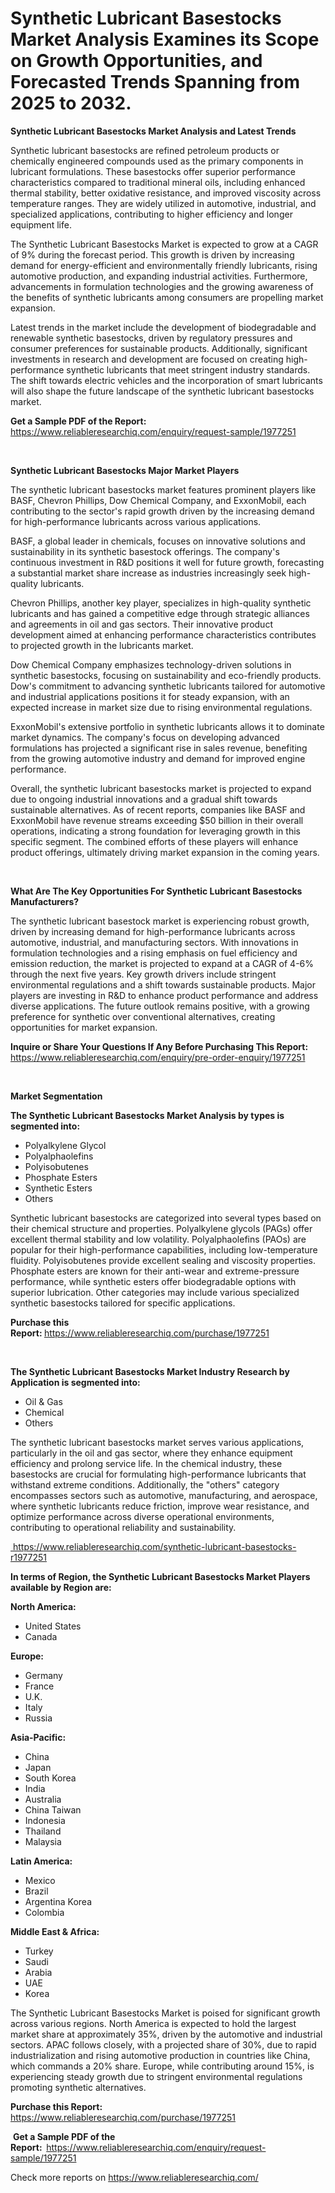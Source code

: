 <p><h1>Synthetic Lubricant Basestocks Market Analysis Examines its Scope on Growth Opportunities, and Forecasted Trends Spanning from 2025 to 2032.</h1></p><p><strong>Synthetic Lubricant Basestocks Market Analysis and Latest Trends</strong></p>
<p><p>Synthetic lubricant basestocks are refined petroleum products or chemically engineered compounds used as the primary components in lubricant formulations. These basestocks offer superior performance characteristics compared to traditional mineral oils, including enhanced thermal stability, better oxidative resistance, and improved viscosity across temperature ranges. They are widely utilized in automotive, industrial, and specialized applications, contributing to higher efficiency and longer equipment life.</p><p>The Synthetic Lubricant Basestocks Market is expected to grow at a CAGR of 9% during the forecast period. This growth is driven by increasing demand for energy-efficient and environmentally friendly lubricants, rising automotive production, and expanding industrial activities. Furthermore, advancements in formulation technologies and the growing awareness of the benefits of synthetic lubricants among consumers are propelling market expansion.</p><p>Latest trends in the market include the development of biodegradable and renewable synthetic basestocks, driven by regulatory pressures and consumer preferences for sustainable products. Additionally, significant investments in research and development are focused on creating high-performance synthetic lubricants that meet stringent industry standards. The shift towards electric vehicles and the incorporation of smart lubricants will also shape the future landscape of the synthetic lubricant basestocks market.</p></p>
<p><strong>Get a Sample PDF of the Report:&nbsp;</strong> <a href="https://www.reliableresearchiq.com/enquiry/request-sample/1977251?utm_campaign=1581&utm_medium=2&utm_source=Github&utm_content=ia&utm_term=04022025&utm_id=synthetic-lubricant-basestocks">https://www.reliableresearchiq.com/enquiry/request-sample/1977251</a></p>
<p>&nbsp;</p>
<p><strong>Synthetic Lubricant Basestocks Major Market Players</strong></p>
<p><p>The synthetic lubricant basestocks market features prominent players like BASF, Chevron Phillips, Dow Chemical Company, and ExxonMobil, each contributing to the sector's rapid growth driven by the increasing demand for high-performance lubricants across various applications. </p><p>BASF, a global leader in chemicals, focuses on innovative solutions and sustainability in its synthetic basestock offerings. The company's continuous investment in R&D positions it well for future growth, forecasting a substantial market share increase as industries increasingly seek high-quality lubricants.</p><p>Chevron Phillips, another key player, specializes in high-quality synthetic lubricants and has gained a competitive edge through strategic alliances and agreements in oil and gas sectors. Their innovative product development aimed at enhancing performance characteristics contributes to projected growth in the lubricants market.</p><p>Dow Chemical Company emphasizes technology-driven solutions in synthetic basestocks, focusing on sustainability and eco-friendly products. Dow's commitment to advancing synthetic lubricants tailored for automotive and industrial applications positions it for steady expansion, with an expected increase in market size due to rising environmental regulations.</p><p>ExxonMobil's extensive portfolio in synthetic lubricants allows it to dominate market dynamics. The company's focus on developing advanced formulations has projected a significant rise in sales revenue, benefiting from the growing automotive industry and demand for improved engine performance.</p><p>Overall, the synthetic lubricant basestocks market is projected to expand due to ongoing industrial innovations and a gradual shift towards sustainable alternatives. As of recent reports, companies like BASF and ExxonMobil have revenue streams exceeding $50 billion in their overall operations, indicating a strong foundation for leveraging growth in this specific segment. The combined efforts of these players will enhance product offerings, ultimately driving market expansion in the coming years.</p></p>
<p>&nbsp;</p>
<p><strong>What Are The Key Opportunities For Synthetic Lubricant Basestocks Manufacturers?</strong></p>
<p><p>The synthetic lubricant basestock market is experiencing robust growth, driven by increasing demand for high-performance lubricants across automotive, industrial, and manufacturing sectors. With innovations in formulation technologies and a rising emphasis on fuel efficiency and emission reduction, the market is projected to expand at a CAGR of 4-6% through the next five years. Key growth drivers include stringent environmental regulations and a shift towards sustainable products. Major players are investing in R&D to enhance product performance and address diverse applications. The future outlook remains positive, with a growing preference for synthetic over conventional alternatives, creating opportunities for market expansion.</p></p>
<p><strong>Inquire or Share Your Questions If Any Before Purchasing This Report:</strong> <a href="https://www.reliableresearchiq.com/enquiry/pre-order-enquiry/1977251?utm_campaign=1581&utm_medium=2&utm_source=Github&utm_content=ia&utm_term=04022025&utm_id=synthetic-lubricant-basestocks">https://www.reliableresearchiq.com/enquiry/pre-order-enquiry/1977251</a></p>
<p>&nbsp;</p>
<p><strong>Market Segmentation</strong></p>
<p><strong>The Synthetic Lubricant Basestocks Market Analysis by types is segmented into:</strong></p>
<p><ul><li>Polyalkylene Glycol</li><li>Polyalphaolefins</li><li>Polyisobutenes</li><li>Phosphate Esters</li><li>Synthetic Esters</li><li>Others</li></ul></p>
<p><p>Synthetic lubricant basestocks are categorized into several types based on their chemical structure and properties. Polyalkylene glycols (PAGs) offer excellent thermal stability and low volatility. Polyalphaolefins (PAOs) are popular for their high-performance capabilities, including low-temperature fluidity. Polyisobutenes provide excellent sealing and viscosity properties. Phosphate esters are known for their anti-wear and extreme-pressure performance, while synthetic esters offer biodegradable options with superior lubrication. Other categories may include various specialized synthetic basestocks tailored for specific applications.</p></p>
<p><strong>Purchase this Report:&nbsp;</strong><a href="https://www.reliableresearchiq.com/purchase/1977251?utm_campaign=1581&utm_medium=2&utm_source=Github&utm_content=ia&utm_term=04022025&utm_id=synthetic-lubricant-basestocks">https://www.reliableresearchiq.com/purchase/1977251</a></p>
<p>&nbsp;</p>
<p><strong>The Synthetic Lubricant Basestocks Market Industry Research by Application is segmented into:</strong></p>
<p><ul><li>Oil & Gas</li><li>Chemical</li><li>Others</li></ul></p>
<p><p>The synthetic lubricant basestocks market serves various applications, particularly in the oil and gas sector, where they enhance equipment efficiency and prolong service life. In the chemical industry, these basestocks are crucial for formulating high-performance lubricants that withstand extreme conditions. Additionally, the "others" category encompasses sectors such as automotive, manufacturing, and aerospace, where synthetic lubricants reduce friction, improve wear resistance, and optimize performance across diverse operational environments, contributing to operational reliability and sustainability.</p></p>
<p><a href="https://www.reliableresearchiq.com/synthetic-lubricant-basestocks-r1977251?utm_campaign=1581&utm_medium=2&utm_source=Github&utm_content=ia&utm_term=04022025&utm_id=synthetic-lubricant-basestocks">&nbsp;https://www.reliableresearchiq.com/synthetic-lubricant-basestocks-r1977251</a></p>
<p><strong>In terms of Region, the Synthetic Lubricant Basestocks Market Players available by Region are:</strong></p>
<p>
    <p> <strong> North America: </strong>
        <ul>
            <li>United States</li>
            <li>Canada</li>
        </ul>
        </p> 
    <p> <strong> Europe: </strong>
        <ul>
            <li>Germany</li>
            <li>France</li>
            <li>U.K.</li>
            <li>Italy</li>
            <li>Russia</li>
        </ul>
        </p> 
    <p> <strong> Asia-Pacific: </strong>
        <ul>
            <li>China</li>
            <li>Japan</li>
            <li>South Korea</li>
            <li>India</li>
            <li>Australia</li>
            <li>China Taiwan</li>
            <li>Indonesia</li>
            <li>Thailand</li>
            <li>Malaysia</li>
        </ul>
        </p> 
    <p> <strong> Latin America: </strong>
        <ul>
            <li>Mexico</li>
            <li>Brazil</li>
            <li>Argentina Korea</li>
            <li>Colombia</li>
        </ul>
        </p> 
    <p> <strong> Middle East & Africa: </strong>
        <ul>
            <li>Turkey</li>
            <li>Saudi</li>
            <li>Arabia</li>
            <li>UAE</li>
            <li>Korea</li>
        </ul>
    </p>
    </p>
<p><p>The Synthetic Lubricant Basestocks Market is poised for significant growth across various regions. North America is expected to hold the largest market share at approximately 35%, driven by the automotive and industrial sectors. APAC follows closely, with a projected share of 30%, due to rapid industrialization and rising automotive production in countries like China, which commands a 20% share. Europe, while contributing around 15%, is experiencing steady growth due to stringent environmental regulations promoting synthetic alternatives.</p></p>
<p><strong>Purchase this Report: </strong><a href="https://www.reliableresearchiq.com/purchase/1977251?utm_campaign=1581&utm_medium=2&utm_source=Github&utm_content=ia&utm_term=04022025&utm_id=synthetic-lubricant-basestocks">https://www.reliableresearchiq.com/purchase/1977251</a></p>
<p>&nbsp;<strong>Get a Sample PDF of the Report:&nbsp;&nbsp;</strong><a href="https://www.reliableresearchiq.com/enquiry/request-sample/1977251?utm_campaign=1581&utm_medium=2&utm_source=Github&utm_content=ia&utm_term=04022025&utm_id=synthetic-lubricant-basestocks">https://www.reliableresearchiq.com/enquiry/request-sample/1977251</a></p>
<p><strong></strong></p>
<p>Check more reports on <a href="https://www.reliableresearchiq.com/?utm_campaign=1581&utm_medium=2&utm_source=Github&utm_content=ia&utm_term=04022025&utm_id=synthetic-lubricant-basestocks">https://www.reliableresearchiq.com/</a></p>
